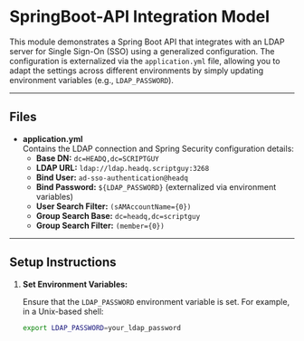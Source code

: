 # SpringBoot-API Integration Model

This module demonstrates a Spring Boot API that integrates with an LDAP server for Single Sign-On (SSO) using a generalized configuration. The configuration is externalized via the `application.yml` file, allowing you to adapt the settings across different environments by simply updating environment variables (e.g., `LDAP_PASSWORD`).

---

## Files

- **application.yml**  
  Contains the LDAP connection and Spring Security configuration details:
  - **Base DN:** `dc=HEADQ,dc=SCRIPTGUY`
  - **LDAP URL:** `ldap://ldap.headq.scriptguy:3268`
  - **Bind User:** `ad-sso-authentication@headq`
  - **Bind Password:** `${LDAP_PASSWORD}` (externalized via environment variables)
  - **User Search Filter:** `(sAMAccountName={0})`
  - **Group Search Base:** `dc=headq,dc=scriptguy`
  - **Group Search Filter:** `(member={0})`

---

## Setup Instructions

1. **Set Environment Variables:**

   Ensure that the `LDAP_PASSWORD` environment variable is set. For example, in a Unix-based shell:
   ```bash
   export LDAP_PASSWORD=your_ldap_password
